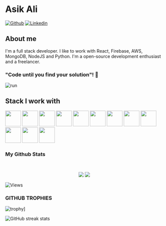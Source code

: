 # Asik Ali

[![Github](https://img.shields.io/github/followers/Asik-ali?label=Follow&style=social)]([https://github.com/Asik-ali])
[![Linkedin](https://img.shields.io/badge/Asik%20Ali-blue?style=flat-square&logo=linkedin&logoColor=white&link=https://www.linkedin.com/in/asikali/)](https://www.linkedin.com/in/asikali/)



## About me 
I'm a full stack developer. I like to work with React, Firebase, AWS, MongoDB, NodeJS and Python. 
I'm a open-source development enthusiast and a freelancer.


### "Code until you find your solution"! 👋
![run](https://media0.giphy.com/media/WfwzZpfH8Ejra/giphy.gif)

## Stack I work with
<code><img height="50" src="https://www.vectorlogo.zone/logos/reactjs/reactjs-ar21.svg"></code>
<code><img height="50" src="https://www.vectorlogo.zone/logos/firebase/firebase-ar21.svg"></code>
<code><img height="50" src="https://www.vectorlogo.zone/logos/amazon_aws/amazon_aws-ar21.svg"></code>
<code><img height="50" src="https://www.vectorlogo.zone/logos/expressjs/expressjs-ar21.svg"></code>
<code><img height="50" src="https://www.vectorlogo.zone/logos/python/python-ar21.svg"></code>
<code><img height="50" src="https://www.vectorlogo.zone/logos/nodejs/nodejs-horizontal.svg"></code>
<code><img height="50" src="https://www.vectorlogo.zone/logos/mongodb/mongodb-ar21.svg"></code>
<code><img height="50" src="https://www.vectorlogo.zone/logos/getbootstrap/getbootstrap-ar21.svg"></code>
<code><img height="50" src="https://www.vectorlogo.zone/logos/heroku/heroku-ar21.svg"></code>
<code><img height="50" src="https://www.vectorlogo.zone/logos/netlify/netlify-ar21.svg"></code>
<code><img height="50" src="https://www.vectorlogo.zone/logos/github/github-ar21.svg"></code>
<code><img height="50" src="https://www.vectorlogo.zone/logos/getpostman/getpostman-ar21.svg"></code>


### My Github Stats

<br>

<p align = "center">
  <img src = "https://github-readme-stats.vercel.app/api?username=Asik-ali&show_icons=true&theme=tokyonight&line_height=27">
  <img src = "https://github-readme-stats.vercel.app/api/top-langs/?username=Asik-ali&hide=css,java,html&theme=tokyonight">
</p>

<p align="left"> <img src="https://komarev.com/ghpvc/?username=Asik-ali" alt="Views" /> </p>

### GITHUB TROPHIES

![trophy](https://github-profile-trophy.vercel.app/?username=Asik-ali)]<br>

![GitHub streak stats](https://github-readme-streak-stats.herokuapp.com/?user=Asik-ali)  
